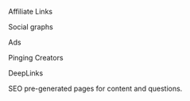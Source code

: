 Affiliate Links

Social graphs

Ads

Pinging Creators

DeepLinks

SEO pre-generated pages for content and questions.


